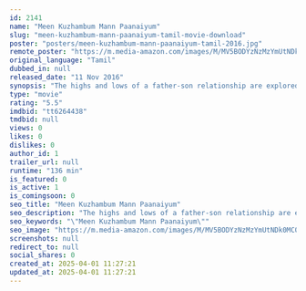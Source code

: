 ```yaml
---
id: 2141
name: "Meen Kuzhambum Mann Paanaiyum"
slug: "meen-kuzhambum-mann-paanaiyum-tamil-movie-download"
poster: "posters/meen-kuzhambum-mann-paanaiyum-tamil-2016.jpg"
remote_poster: "https://m.media-amazon.com/images/M/MV5BODYzNzMzYmUtNDk0MC00MzgxLWI3ZGEtNjk3ZmFmOTRlYzMzXkEyXkFqcGc@._V1_SX300.jpg"
original_language: "Tamil"
dubbed_in: null
released_date: "11 Nov 2016"
synopsis: "The highs and lows of a father-son relationship are explored in this poignant and humorous film."
type: "movie"
rating: "5.5"
imdbid: "tt6264438"
tmdbid: null
views: 0
likes: 0
dislikes: 0
author_id: 1
trailer_url: null
runtime: "136 min"
is_featured: 0
is_active: 1
is_comingsoon: 0
seo_title: "Meen Kuzhambum Mann Paanaiyum"
seo_description: "The highs and lows of a father-son relationship are explored in this poignant and humorous film."
seo_keywords: "\"Meen Kuzhambum Mann Paanaiyum\""
seo_image: "https://m.media-amazon.com/images/M/MV5BODYzNzMzYmUtNDk0MC00MzgxLWI3ZGEtNjk3ZmFmOTRlYzMzXkEyXkFqcGc@._V1_SX300.jpg"
screenshots: null
redirect_to: null
social_shares: 0
created_at: 2025-04-01 11:27:21
updated_at: 2025-04-01 11:27:21
---
```


